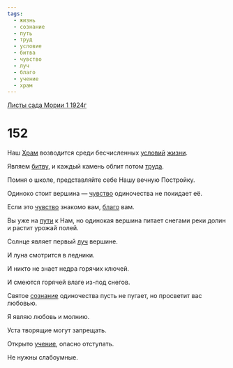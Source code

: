 ```yaml
---
tags:
  - жизнь
  - сознание
  - путь
  - труд
  - условие
  - битва
  - чувство
  - луч
  - благо
  - учение
  - храм
---
```


[Листы сада Мории 1 1924г](/agni/1924)

# 152
Наш [Храм](/tag/#храм) возводится среди бесчисленных [условий](/tag/#условие) [жизни](/tag/#жизнь).   

Являем [битву](/tag/#битва), и каждый камень облит потом [труда](/tag/#труд).   

Помня о школе, представляйте себе Нашу вечную Постройку.   

Одиноко стоит вершина — [чувство](/tag/#чувство) одиночества не покидает её.   

Если это [чувство](/tag/#чувство) знакомо вам, [благо](/tag/#благо) вам.   

Вы уже на [пути](/tag/#путь) к Нам, но одинокая вершина питает снегами реки долин и растит урожай полей.   

Солнце являет первый [луч](/tag/#луч) вершине.   

И луна смотрится в ледники.   

И никто не знает недра горячих ключей.   

И смеются горячей влаге из-под снегов.   

Святое [сознание](/tag/#сознание) одиночества пусть не пугает, но просветит вас любовью.   

Я являю любовь и молнию.   

Уста творящие могут запрещать.   

Открыто [учение](/tag/#учение), опасно отступать.   

Не нужны слабоумные.   

